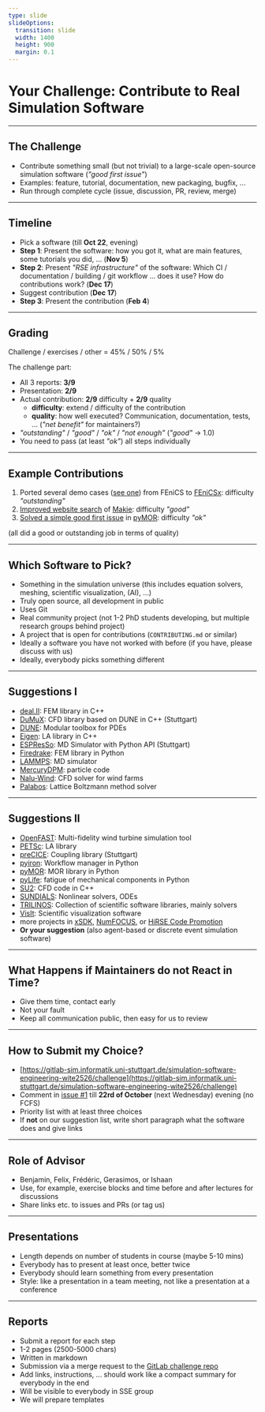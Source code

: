 ```yaml
---
type: slide
slideOptions:
  transition: slide
  width: 1400
  height: 900
  margin: 0.1
---
```


<style>
  .reveal strong {
    font-weight: bold;
    color: orange;
  }
  .reveal p {
    text-align: left;
  }
  .reveal section h1 {
    color: orange;
  }
  .reveal section h2 {
    color: orange;
  }
  .reveal section h3 {
    color: orange;
    text-align: left;
  }
  .reveal code {
    font-family: 'Ubuntu Mono';
    color: orange;
  }
  .reveal section img {
    background:none;
    border:none;
    box-shadow:none;
  }
</style>


# Your Challenge: Contribute to Real Simulation Software

---

## The Challenge

- Contribute something small (but not trivial) to a large-scale open-source simulation software (*"good first issue"*)
- Examples: feature, tutorial, documentation, new packaging, bugfix, ...
- Run through complete cycle (issue, discussion, PR, review, merge)

---

## Timeline

- Pick a software (till **Oct 22**, evening)
- **Step 1**: Present the software: how you got it, what are main features, some tutorials you did, ... (**Nov 5**)
- **Step 2**: Present *"RSE infrastructure"* of the software: Which CI / documentation / building / git workflow ... does it use? How do contributions work? (**Dec 17**)
- Suggest contribution (**Dec 17**)
- **Step 3**: Present the contribution (**Feb 4**)

---

## Grading

Challenge / exercises / other = 45% / 50% / 5%

The challenge part:

- All 3 reports: **3/9**
- Presentation: **2/9**
- Actual contribution: **2/9** difficulty + **2/9** quality
    - **difficulty**: extend / difficulty of the contribution
    - **quality**: how well executed? Communication, documentation, tests, ... (*"net benefit"* for maintainers?)
- *"outstanding"* / *"good"* / *"ok"* / *"not enough"* (*"good"* -> 1.0)
- You need to pass (at least *"ok"*) all steps individually

---

## Example Contributions

1. Ported several demo cases ([see one](https://github.com/FEniCS/dolfinx/pull/2508)) from FEniCS to [FEniCSx](https://fenicsproject.org/): difficulty *"outstanding"*
2. [Improved website search](https://github.com/MakieOrg/Makie.jl/pull/2474) of [Makie](https://makie.org/website/): difficulty *"good"*
3. [Solved a simple good first issue](https://github.com/pymor/pymor/pull/1898) in [pyMOR](https://pymor.org/): difficulty *"ok"*

(all did a good or outstanding job in terms of quality)

---

## Which Software to Pick?

- Something in the simulation universe (this includes equation solvers, meshing, scientific visualization, (AI), ...)
- Truly open source, all development in public
- Uses Git
- Real community project (not 1-2 PhD students developing, but multiple research groups behind project)
- A project that is open for contributions (`CONTRIBUTING.md` or similar)
- Ideally a software you have not worked with before (if you have, please discuss with us)
- Ideally, everybody picks something different

---

## Suggestions I

- [deal.II](https://dealii.org/): FEM library in C++
- [DuMuX](https://dumux.org/): CFD library based on DUNE in C++ (Stuttgart)
- [DUNE](https://www.dune-project.org/): Modular toolbox for PDEs
- [Eigen](https://eigen.tuxfamily.org): LA library in C++
- [ESPResSo](https://espressomd.org): MD Simulator with Python API (Stuttgart)
- [Firedrake](https://www.firedrakeproject.org/): FEM library in Python
- [LAMMPS](https://www.lammps.org/): MD simulator
- [MercuryDPM](https://www.mercurydpm.org/home): particle code
- [Nalu-Wind](https://github.com/Exawind/nalu-wind): CFD solver for wind farms
- [Palabos](https://palabos.unige.ch/): Lattice Boltzmann method solver

---

## Suggestions II

- [OpenFAST](https://www.nrel.gov/wind/nwtc/openfast.html): Multi-fidelity wind turbine simulation tool
- [PETSc](https://petsc.org/): LA library
- [preCICE](https://precice.org/): Coupling library (Stuttgart)
- [pyiron](https://pyiron.org/): Workflow manager in Python
- [pyMOR](https://pymor.org/): MOR library in Python
- [pyLife](https://pylife.readthedocs.io/en/stable/): fatigue of mechanical components in Python
- [SU2](https://su2code.github.io/): CFD code in C++
- [SUNDIALS](https://computing.llnl.gov/projects/sundials): Nonlinear solvers, ODEs
- [TRILINOS](https://trilinos.github.io/): Collection of scientific software libraries, mainly solvers
- [VisIt](https://visit-dav.github.io/visit-website/index.html): Scientific visualization software
- more projects in [xSDK](https://xsdk.info/packages/), [NumFOCUS](https://numfocus.org/sponsored-projects), or [HiRSE Code Promotion](https://www.helmholtz-hirse.de/promo.html)
- **Or your suggestion** (also agent-based or discrete event simulation software)

---

## What Happens if Maintainers do not React in Time?

- Give them time, contact early
- Not your fault
- Keep all communication public, then easy for us to review

---

## How to Submit my Choice?

- [https://gitlab-sim.informatik.uni-stuttgart.de/simulation-software-engineering-wite2526/challenge](https://gitlab-sim.informatik.uni-stuttgart.de/simulation-software-engineering-wite2526/challenge)
- Comment in [issue #1](https://gitlab-sim.informatik.uni-stuttgart.de/simulation-software-engineering-wite2526/challenge/-/issues/1) till **22rd of October** (next Wednesday) evening (no FCFS)
- Priority list with at least three choices
- If **not** on our suggestion list, write short paragraph what the software does and give links

---

## Role of Advisor

- Benjamin, Felix, Frédéric, Gerasimos, or Ishaan
- Use, for example, exercise blocks and time before and after lectures for discussions
- Share links etc. to issues and PRs (or tag us)

---

## Presentations

- Length depends on number of students in course (maybe 5-10 mins)
- Everybody has to present at least once, better twice
- Everybody should learn something from every presentation
- Style: like a presentation in a team meeting, not like a presentation at a conference

---

## Reports

- Submit a report for each step
- 1-2 pages (2500-5000 chars)
- Written in markdown
- Submission via a merge request to the [GitLab challenge repo](https://gitlab-sim.informatik.uni-stuttgart.de/simulation-software-engineering-wite2526/challenge)
- Add links, instructions, ... should work like a compact summary for everybody in the end
- Will be visible to everybody in SSE group
- We will prepare templates

